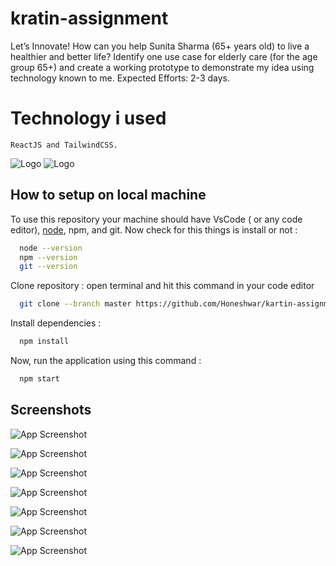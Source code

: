 
# kratin-assignment
Let’s Innovate!  How can you help Sunita Sharma (65+ years old) to live a healthier and better life? Identify one use case for elderly care (for the age group 65+) and create a working prototype to demonstrate my idea using technology known to me. Expected Efforts: 2-3 days.




# Technology i used
    ReactJS and TailwindCSS.

![Logo](https://honeshwar.github.io/kartin-assignment/screenshots/reactjs.png)
![Logo](https://honeshwar.github.io/kartin-assignment/screenshots/tailwindcss.png)
## How to setup on local machine

To use this repository your machine should have VsCode ( or any code editor), [node](https://nodejs.org/en/), npm, and git. Now check for this things is install or not :

```bash
  node --version
  npm --version
  git --version
```
Clone repository : open terminal and hit this command in your code editor

```bash
  git clone --branch master https://github.com/Honeshwar/kartin-assignment.git
```

Install dependencies :

```bash
  npm install
```

Now, run the application using this command :

```bash
  npm start
```   
## Screenshots

![App Screenshot](https://honeshwar.github.io/kartin-assignment/screenshots/1.png)

![App Screenshot](https://honeshwar.github.io/kartin-assignment/screenshots/2.png)

![App Screenshot](https://honeshwar.github.io/kartin-assignment/screenshots/3.png)

![App Screenshot](https://honeshwar.github.io/kartin-assignment/screenshots/4.png)

![App Screenshot](https://honeshwar.github.io/kartin-assignment/screenshots/5.png)

![App Screenshot](https://honeshwar.github.io/kartin-assignment/screenshots/6.png)

![App Screenshot](https://honeshwar.github.io/kartin-assignment/screenshots/7.png)



